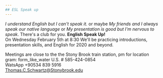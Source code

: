 ```yaml
---
## ESL Speak up
---
```

*I understand English but I can't speak it.* or maybe *My friends and I always speak our native language* or
*My presentation is good but I'm nervous to speak*. There's a club for you. 
**English Speak Up!**  
On Wednesday February 5th at 8:30 
We'll be practicing introductions, presentation skills, and English for 2020 and beyond.

Meetings are close to the the Stony Brook train station, pm for location  
gram: form_like_water
U.S. # 585-424-0854   
WatsApp +90534 839 5916   
Thomas.C.Schwartz@Stonybrook.edu

